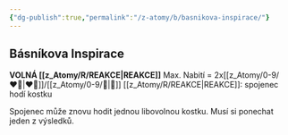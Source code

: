 ```yaml
---
{"dg-publish":true,"permalink":"/z-atomy/b/basnikova-inspirace/"}
---
```


## Básníkova Inspirace  
**VOLNÁ [[z_Atomy/R/REAKCE\|REAKCE]]**
Max. Nabití = 2x[[z_Atomy/0-9/❤️‍🔥\|❤️‍🔥]]/[[z_Atomy/0-9/🔋\|🔋]]
[[z_Atomy/R/REAKCE\|REAKCE]]: spojenec hodí kostku

Spojenec může znovu hodit jednou libovolnou kostku. Musí si ponechat jeden z výsledků.